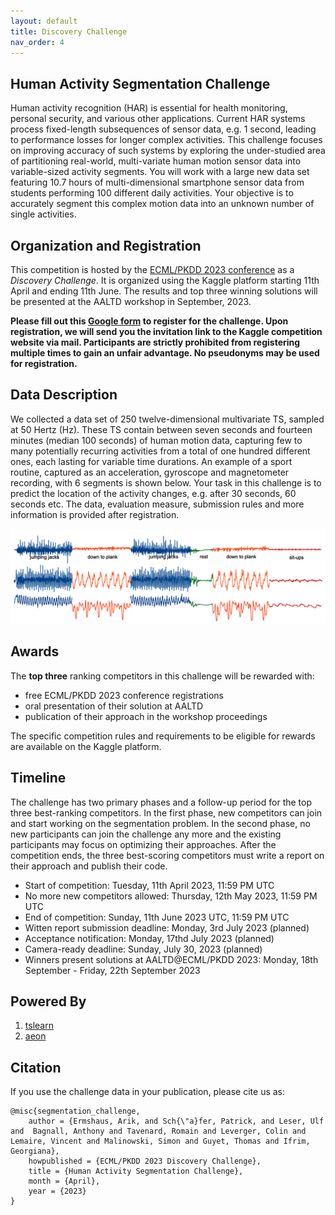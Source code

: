 ```yaml
---
layout: default
title: Discovery Challenge
nav_order: 4
---
```


## Human Activity Segmentation Challenge

Human activity recognition (HAR) is essential for health monitoring, personal security, and various other applications. Current HAR systems process fixed-length subsequences of sensor data, e.g. 1 second, leading to performance losses for longer complex activities. This challenge focuses on improving accuracy of such systems by exploring the under-studied area of partitioning real-world, multi-variate human motion sensor data into variable-sized activity segments. You will work with a large new data set featuring 10.7 hours of multi-dimensional smartphone sensor data from students performing 100 different daily activities. Your objective is to accurately segment this complex motion data into an unknown number of single activities.

## Organization and Registration

This competition is hosted by the <a href="https://2023.ecmlpkdd.org/submissions/discovery-challenge/challenges/" target="_blank">ECML/PKDD 2023 conference</a> as a *Discovery Challenge*. It is organized using the Kaggle platform starting 11th April and ending 11th June. The results and top three winning solutions will be presented at the AALTD workshop in September, 2023. 

**Please fill out this <a href="https://docs.google.com/forms/d/1BoAJWlhCVU0LUeDLzb7GOBM4MTk2AKkfpY--hk987-0" target="_blank">Google form</a> to register for the challenge. Upon registration, we will send you the invitation link to the Kaggle competition website via mail. Participants are strictly prohibited from registering multiple times to gain an unfair advantage. No pseudonyms may be used for registration.**

## Data Description

We collected a data set of 250 twelve-dimensional multivariate TS, sampled at 50 Hertz (Hz). These TS contain between seven seconds and fourteen minutes (median 100 seconds) of human motion data, capturing few to many potentially recurring activities from a total of one hundred different ones, each lasting for variable time durations. An example of a sport routine, captured as an acceleration, gyroscope and magnetometer recording, with 6 segments is shown below. Your task in this challenge is to predict the location of the activity changes, e.g. after 30 seconds, 60 seconds etc. The data, evaluation measure, submission rules and more information is provided after registration. 

![image](figures/challenge_example.png)

## Awards

The **top three** ranking competitors in this challenge will be rewarded with:

* free ECML/PKDD 2023 conference registrations
* oral presentation of their solution at AALTD
* publication of their approach in the workshop proceedings

The specific competition rules and requirements to be eligible for rewards are available on the Kaggle platform.

## Timeline
The challenge has two primary phases and a follow-up period for the top three best-ranking competitors. In the first phase, new competitors can join and start working on the segmentation problem. In the second phase, no new participants can join the challenge any more and the existing participants may focus on optimizing their approaches. After the competition ends, the three best-scoring competitors must write a report on their approach and publish their code.

* Start of competition: Tuesday, 11th April 2023, 11:59 PM UTC
* No more new competitors allowed: Thursday, 12th May 2023, 11:59 PM UTC
* End of competition: Sunday, 11th June 2023 UTC, 11:59 PM UTC
* Witten report submission deadline: Monday, 3rd July 2023 (planned)
* Acceptance notification: Monday, 17thd July 2023 (planned)
* Camera-ready deadline: Sunday, July 30, 2023 (planned)
* Winners present solutions at AALTD@ECML/PKDD 2023: Monday, 18th September - Friday, 22th September 2023

## Powered By

1. [tslearn](https://tslearn.readthedocs.io/)
2. [aeon](https://www.aeon-toolkit.org/)

## Citation

If you use the challenge data in your publication, please cite us as:
```
@misc{segmentation_challenge,
	author = {Ermshaus, Arik, and Sch{\"a}fer, Patrick, and Leser, Ulf and  Bagnall, Anthony and Tavenard, Romain and Leverger, Colin and Lemaire, Vincent and Malinowski, Simon and Guyet, Thomas and Ifrim, Georgiana},
	howpublished = {ECML/PKDD 2023 Discovery Challenge},
	title = {Human Activity Segmentation Challenge},
	month = {April},
	year = {2023}
}
```
